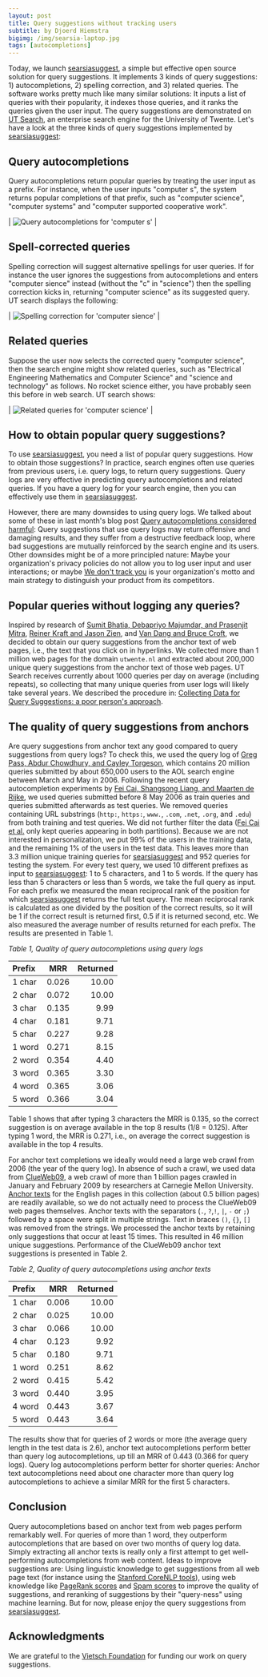 ```yaml
---
layout: post
title: Query suggestions without tracking users
subtitle: by Djoerd Hiemstra
bigimg: /img/searsia-laptop.jpg
tags: [autocompletions]
---
```


Today, we launch [searsiasuggest][1], a simple but effective open source solution for query suggestions. It implements 3 kinds of query suggestions: 1) autocompletions, 2) spelling correction, and 3) related queries. The software works pretty much like many similar solutions: It inputs a list of queries with their popularity, it indexes those queries, and it ranks the queries given the user input. The query suggestions are demonstrated on [UT Search][2], an enterprise search engine for the University of Twente. Let's have a look at the three kinds of query suggestions implemented by [searsiasuggest][1]:

## Query autocompletions

Query autocompletions return popular queries by treating the user input as a prefix. For instance, when the user
inputs "computer s", the system returns popular completions of that prefix, such as "computer science", "computer systems" and "computer supported cooperative work".

| ![Query autocompletions for 'computer s'][3] |

## Spell-corrected queries

Spelling correction will suggest alternative spellings for user queries. If for instance the user ignores the suggestions from autocompletions and enters "computer sience" instead (without the "c" in "science") then the spelling correction kicks in, returning "computer science" as its suggested query.  UT search displays the following:

| ![Spelling correction for 'computer sience'][4] |

## Related queries

Suppose the user now selects the corrected query "computer science", then the search engine might show related queries, such as "Electrical Engineering Mathematics and Computer Science" and "science and technology" as follows. No rocket science either, you have probably seen this before in web search. UT search shows:

| ![Related queries for 'computer science'][5] |


## How to obtain popular query suggestions?

To use [searsiasuggest][1], you need a list of popular query suggestions. How to obtain those suggestions? In practice, search engines often use queries from previous users, i.e. query logs, to return query suggestions. Query logs are very effective in predicting query autocompletions and related queries. If you have a query log for your search engine, then you can effectively use them in [searsiasuggest][1]. 

However, there are many downsides to using query logs. We talked about some of these in last month's blog post [Query autocompletions considered harmful][6]: Query suggestions that use query logs may return offensive and damaging results, and they suffer from a destructive feedback loop, where bad suggestions are mutually reinforced by the search engine and its users. Other downsides might be of a more principled nature: Maybe your organization's privacy policies do not allow you to log user input and user interactions; or maybe [We don't track you][7] is your organization's motto and main strategy to distinguish your product from its competitors.

## Popular queries without logging any queries?

Inspired by research of [Sumit Bhatia, Debapriyo Majumdar, and Prasenjit Mitra][8], [Reiner Kraft and Jason Zien][9], and [Van Dang and Bruce Croft][10], we decided to obtain our query suggestions from the anchor text of web pages, i.e., the text that you click on in hyperlinks. We collected more than 1 million web pages for the domain `utwente.nl` and extracted about 200,000 unique query suggestions from the anchor text of those web pages. UT Search receives currently about 1000 queries per day on average (including repeats), so collecting that many unique queries from user logs will likely take several years. We described the procedure in: [Collecting Data for Query Suggestions: a poor person's approach][11].

## The quality of query suggestions from anchors

Are query suggestions from anchor text any good compared to query suggestions from query logs? To check this, we used the query log of [Greg Pass, Abdur Chowdhury, and Cayley Torgeson][12], which contains 20 million queries submitted by about 650,000 users to the AOL search engine between March and May in 2006. Following the recent query autocompletion experiments by [Fei Cai, Shangsong Liang, and Maarten de Rijke][13], we used queries submitted before 8 May 2006 as train queries and queries submitted afterwards as test queries. We removed queries containing URL substrings (`http:`, `https:`, `www.`, `.com`, `.net`, `.org`, and `.edu`) from both training and test queries. We did not further filter the data ([Fei Cai et al.][13] only kept queries appearing in both partitions). Because we are not interested in personalization, we put 99% of the users in the training data, and the remaining 1% of the users in the test data. This leaves more than 3.3 million unique training queries for [searsiasuggest][1] and 952 queries for testing the system. For every test query, we used 10 different prefixes as input to [searsiasuggest][1]: 1 to 5 characters, and 1 to 5 words. If the query has less than 5 characters or less than 5 words, we take the full query as input. For each prefix we measured the mean reciprocal rank of the position for which [searsiasuggest][1] returns the full test query. The mean reciprocal rank is calculated as one divided by the position of the correct results, so it will be 1 if the correct result is returned first, 0.5 if it is returned second, etc. We also measured the average number of results returned for each prefix. The results are presented in Table 1.

*Table 1, Quality of query autocompletions using query logs*

Prefix |  MRR  | Returned
:----- |:-----:| --------: 
1 char | 0.026 |  10.00
2 char | 0.072 |  10.00
3 char | 0.135 |   9.99
4 char | 0.181 |   9.71
5 char | 0.227 |   9.28
1 word | 0.271 |   8.15
2 word | 0.354 |   4.40
3 word | 0.365 |   3.30
4 word | 0.365 |   3.06
5 word | 0.366 |   3.04

Table 1 shows that after typing 3 characters the MRR is 0.135, so the correct suggestion is on average available in the top 8 results (1/8 = 0.125). After typing 1 word, the MRR is 0.271, i.e., on average the correct suggestion is available in the top 4 results.

For anchor text completions we ideally would need a large web crawl from 2006 (the year of the query log). In absence of such a crawl, we used data from [ClueWeb09][14], a web crawl of more than 1 billion pages crawled in January and February 2009 by researchers at Carnegie Mellon University. [Anchor texts][15] for the English pages in this collection (about 0.5 billion pages) are readily available, so we do not actually need to process the ClueWeb09 web pages themselves. Anchor texts with the separators  (`.`, `?`,`!`, `|`, `-` or `;`) followed by a space were split in multiple strings. Text in braces `()`, `{}`, `[]` was removed from the strings. We processed the anchor texts by retaining only suggestions that occur at least 15 times. This resulted in 46 million unique suggestions. Performance of the ClueWeb09 anchor text suggestions is presented in Table 2.

*Table 2, Quality of query autocompletions using anchor texts*

Prefix |  MRR  | Returned
:----- |:-----:| --------: 
1 char | 0.006 |  10.00
2 char | 0.025 |  10.00
3 char | 0.066 |  10.00
4 char | 0.123 |   9.92
5 char | 0.180 |   9.71
1 word | 0.251 |   8.62
2 word | 0.415 |   5.42
3 word | 0.440 |   3.95
4 word | 0.443 |   3.67
5 word | 0.443 |   3.64

The results show that for queries of 2 words or more (the average query length in the test data is 2.6), anchor text autocompletions perform better than query log autocompletions, up till an MRR of 0.443 (0.366 for query logs). Query log autocompletions perform better for shorter queries: Anchor text autocompletions need about one character more than query log autocompletions to achieve a similar MRR for the first 5 characters.

## Conclusion

Query autocompletions based on anchor text from web pages perform remarkably well. For queries of more than 1 word, they outperform autocompletions that are based on over two months of query log data. Simply extracting all anchor texts is really only a first attempt to get well-performing autocompletions from web content. Ideas to improve suggestions are: Using linguistic knowledge to get suggestions from all web page text (for instance using the [Stanford CoreNLP tools][16]), using web knowledge like [PageRank scores][17] and [Spam scores][18] to improve the quality of suggestions, and reranking of suggestions by their "query-ness" using machine learning. But for now, please enjoy the query suggestions from [searsiasuggest][1].

## Acknowledgments

We are grateful to the [Vietsch Foundation][19] for funding our work on query suggestions.



[1]: https://github.com/searsia/searsiasuggest "Searsia Suggest"
[2]: https://search.utwente.nl "UT Search"
[3]: /blog/img/ut-autocompletions.jpg "Autcompletions for 'computer s'"
[4]: /blog/img/ut-spelling.jpg "Spelling correction for 'computer sience'"
[5]: /blog/img/ut-related.jpg "Related queries for 'computer science'"
[6]: /blog/2017-02-09-autocomplete/ "Query autocompletions considered harmful"
[7]: https://duckduckgo.com/about "About DuckDuckGo"
[8]: http://sumitbhatia.net/papers/sigir11.pdf "SIGIR 2011"
[9]: http://www.wsdm-conference.org/2010/proceedings/docs/p41.pdf "WSDM 2010"
[10]: http://wwwconference.org/proceedings/www2004/docs/1p666.pdf "WWW 2004"
[11]: https://github.com/searsia/searsiasuggest/tree/master/src/main/perl "Collecting Data for Query Suggestions"
[12]: http://people.cs.georgetown.edu/~abdur/publications/pos-infoscale.pdf
[13]: https://staff.fnwi.uva.nl/m.derijke/wp-content/papercite-data/pdf/cai-prefix-adaptive-2016.pdf 
[14]: http://lemurproject.org/clueweb09/ "ClueWeb09"
[15]: http://academictorrents.com/details/bb36fce78df3609627ec3495ca4fa37c28fcee18 "Anchor text derived from ClueWeb09"
[16]: http://stanfordnlp.github.io/CoreNLP/ "Stanford CoreNLP – a suite of core NLP tools"
[17]: http://www.lemurproject.org/clueweb09/pageRank.php "ClueWeb09 PageRank scores"
[18]: http://durum0.uwaterloo.ca/clueweb09spam/ "Waterloo Spam Rankings for ClueWeb09"
[19]: /blog/2016-11-06-vietsch-foundation/ "Vietsch Foundation funds Searsia"
